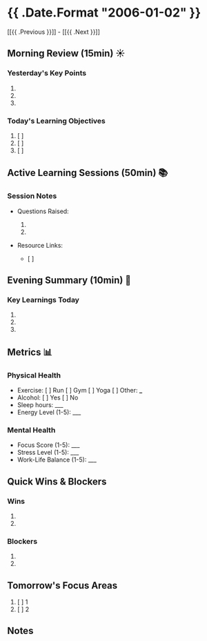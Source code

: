 # {{ .Date.Format "2006-01-02" }}

[[{{ .Previous }}]] - [[{{ .Next }}]]

## Morning Review (15min) ☀️

### Yesterday's Key Points

1.
2.
3.

### Today's Learning Objectives

1. [ ]
2. [ ]
3. [ ]

## Active Learning Sessions (50min) 📚

### Session Notes

- Questions Raised:

  1.
  2.

- Resource Links:
  - [ ]

## Evening Summary (10min) 🌙

### Key Learnings Today

1.
2.
3.

## Metrics 📊

### Physical Health

- Exercise: [ ] Run [ ] Gym [ ] Yoga [ ] Other: **\_**
- Alcohol: [ ] Yes [ ] No
- Sleep hours: \_\_\_
- Energy Level (1-5): \_\_\_

### Mental Health

- Focus Score (1-5): \_\_\_
- Stress Level (1-5): \_\_\_
- Work-Life Balance (1-5): \_\_\_

## Quick Wins & Blockers

### Wins

1.
2.

### Blockers

1.
2.

## Tomorrow's Focus Areas

1. [ ] 1
2. [ ] 2

## Notes
